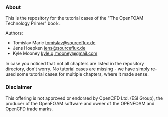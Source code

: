 ### About ###

This is the repository for the tutorial cases of the "The OpenFOAM Technology Primer" book.

Authors: 

* Tomislav Maric tomislav@sourceflux.de
* Jens Hoepken jens@sourceflux.de 
* Kyle Mooney kyle.g.mooney@gmail.com

In case you noticed that not all chapters are listed in the repository directory, don't worry. No tutorial cases are missing - we have simply re-used some tutorial cases for multiple chapters, where it made sense.

### Disclaimer ###

This offering is not approved or endorsed by OpenCFD Ltd. (ESI Group), the producer of the OpenFOAM software and owner of the OPENFOAM and OpenCFD trade marks. 

